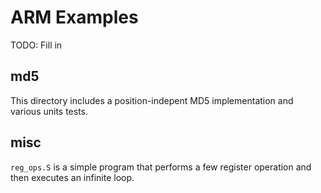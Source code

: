 # ARM Examples

TODO: Fill in

## md5

This directory includes a position-indepent MD5 implementation
and various units tests. 

## misc

`reg_ops.S` is a simple program that performs a few register
operation and then executes an infinite loop.
